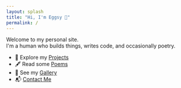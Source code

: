 ```yaml
---
layout: splash
title: "Hi, I'm Eggsy 👋"
permalink: /
---
```


Welcome to my personal site.  
I'm a human who builds things, writes code, and occasionally poetry.

- 🚗 Explore my [Projects](/projects/)
- 🖋️ Read some [Poems](/poems/)
- 🎨 See my [Gallery](/gallery/)
- 📬 [Contact Me](/contact/)
